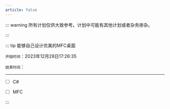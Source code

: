 ```yaml
---
article: false
---
```

::: warning 所有计划仅供大致参考。计划中可能有其他计划或者杂务掺杂。

:::

::: tip 能够自己设计优美的MFC桌面

`开始时间`：2023年12月28日17:26:35

`结束时间`：

---

- [ ] C#

- [ ] MFC

:::

